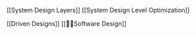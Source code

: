 [[System Design Layers]]
[[System Design Level Optimization]]

[[Driven Designs]]
[[👨‍💻Software Design]]